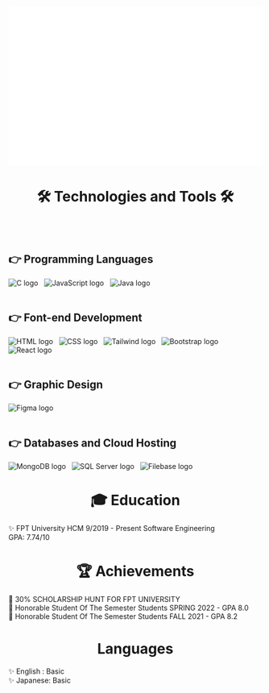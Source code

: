 <!-- Background -->
<a href="#" target="_blank">
  <img src="svg/haitndev.svg" width="1200" alt="HaitnDeV" />
</a>


<!-- Technologies and Tools -->
<h1 align="center">🛠 Technologies and Tools 🛠</h1>
<br><br>
<h2>👉 Programming Languages</h2>
<span><img src="https://img.shields.io/badge/C-282C34?logo=c&logoColor=3498db" alt="C logo" title="C" height="25" /></span>
&nbsp;
<span><img src="https://img.shields.io/badge/JavaScript-282C34?logo=javascript&logoColor=F7DF1E" alt="JavaScript logo" title="JavaScript" height="25" /></span>
&nbsp;
<span><img src="https://img.shields.io/badge/Java-282C34?logo=java&logoColor=F7DF1E" alt="Java logo" title="Java" height="25" /></span>
&nbsp;
<br><br>
<h2>👉 Font-end Development</h2>
<span><img src="https://img.shields.io/badge/HTML5-282C34?logo=html5&logoColor=E34F26" alt="HTML logo" title="HTML" height="25" /></span>
&nbsp;
<span><img src="https://img.shields.io/badge/CSS3-282C34?logo=css3&logoColor=1572B6" alt="CSS logo" title="CSS" height="25" /></span>
&nbsp;
<span><img src="https://img.shields.io/badge/TailwindCSS-282C34?logo=tailwindCSS&logoColor=06B6D4" alt="Tailwind logo" title="Tailwind" height="25" /></span>
&nbsp;
<span><img src="https://img.shields.io/badge/Bootstrap-282C34?logo=bootstrap&logoColor=7952B3" alt="Bootstrap logo" title="Bootstrap" height="25" /></span>
&nbsp;
<span><img src="https://img.shields.io/badge/React-282C34?logo=react&logoColor=61DAFB" alt="React logo" title="React" height="25" /></span>
&nbsp;
<br><br>
<h2>👉 Graphic Design</h2>
<span><img src="https://img.shields.io/badge/Figma-282C34?logo=figma&logoColor=1abc9c" alt="Figma logo" title="Figma" height="25" /></span>
&nbsp;
<br><br>
<h2>👉 Databases and Cloud Hosting</h2>
<span><img src="https://img.shields.io/badge/MongoDB-282C34?logo=mongodb&logoColor=2ecc71" alt="MongoDB logo" title="MongoDB" height="25" /></span>
&nbsp;
<span><img src="https://img.shields.io/badge/SQL Server-282C34?logo=sqlserver&logoColor=e67e22" alt="SQL Server logo" title="SQL Server" height="25" /></span>
&nbsp;
<span><img src="https://img.shields.io/badge/Filebase-282C34?logo=filebase&logoColor=bdc3c7" alt="Filebase logo" title="Filebase" height="25" /></span>
&nbsp;

<!-- Github Stats -->
<h1 align="center"> 🎓 Education </h1>
<span>✨ FPT University HCM 9/2019 - Present Software Engineering</span><br>
<span>GPA: 7.74/10</span>

<h1 align="center"> 🏆 Achievements </h1>
<span>📜 30% SCHOLARSHIP HUNT FOR FPT UNIVERSITY</span><br>
<span>📜 Honorable Student Of The Semester Students SPRING 2022 - GPA 8.0</span><br>
<span>📜 Honorable Student Of The Semester Students FALL 2021 - GPA 8.2</span><br>

<h1 align="center"> Languages </h1>
<span>✨ English : Basic</span><br>
<span>✨ Japanese: Basic</span><br>

